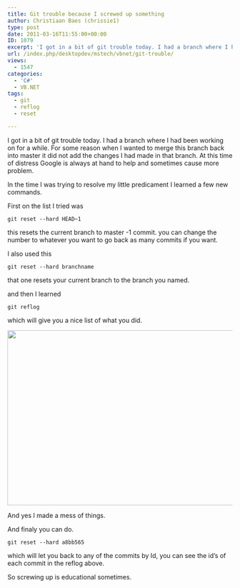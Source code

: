 ```yaml
---
title: Git trouble because I screwed up something
author: Christiaan Baes (chrissie1)
type: post
date: 2011-03-16T11:55:00+00:00
ID: 1079
excerpt: 'I got in a bit of git trouble today. I had a branch where I had been working on for a while. For some reason when I wanted to merge this branch back into master it did not add the changes I had made in that branch. At this time of distress Google is alw&hellip;'
url: /index.php/desktopdev/mstech/vbnet/git-trouble/
views:
  - 1547
categories:
  - 'C#'
  - VB.NET
tags:
  - git
  - reflog
  - reset

---
```

I got in a bit of git trouble today. I had a branch where I had been working on for a while. For some reason when I wanted to merge this branch back into master it did not add the changes I had made in that branch. At this time of distress Google is always at hand to help and sometimes cause more problem.

In the time I was trying to resolve my little predicament I learned a few new commands.

First on the list I tried was 

<code class="codespan">git reset --hard HEAD~1</code>

this resets the current branch to master -1 commit. you can change the number to whatever you want to go back as many commits if you want.

I also used this

<code class="codespan">git reset --hard branchname</code>

that one resets your current branch to the branch you named.

and then I learned

<code class="codespan">git reflog</code>

which will give you a nice list of what you did. 

<div class="image_block">
  <a href="https://lessthandot.z19.web.core.windows.net/wp-content/uploads/users/chrissie1/git/ScreenShot035.png?mtime=1300283503"><img alt="" src="https://lessthandot.z19.web.core.windows.net/wp-content/uploads/users/chrissie1/git/ScreenShot035.png?mtime=1300283503" width="677" height="392" /></a>
</div>

And yes I made a mess of things.

And finaly you can do.

<code class="codespan">git reset --hard a8bb565</code>

which will let you back to any of the commits by Id, you can see the id&#8217;s of each commit in the reflog above.

So screwing up is educational sometimes.